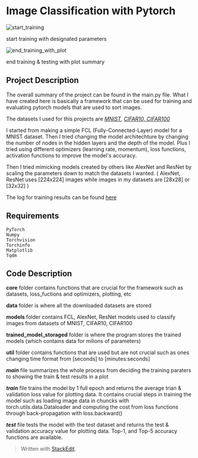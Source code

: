 # Image Classification with Pytorch


![start_training](https://github.com/user-attachments/assets/0eaf6880-0078-450c-bb4c-402ef91a8fd7)

start training with designated parameters

![end_training_with_plot](https://github.com/user-attachments/assets/67832b10-48b9-4b5d-a3cc-94d15ff6a71d)

end training & testing with plot summary



## Project Description
The overall summary of the project can be found in the main.py file.
What I have created here is basically a framework that can be used for training and evaluating pytorch models that are used to sort images.

The datasets I used for this projects are *[MNIST](https://yann.lecun.com/exdb/mnist/), [CIFAR10, CIFAR100](https://www.cs.toronto.edu/~kriz/cifar.html)*

I started from making a simple FCL (Fully-Connected-Layer) model for a MNIST dataset. Then I tried changing the model architechture by changing the number of nodes in the hidden layers and the depth of the model. Plus I tried using different optimizers (learning rate, momentum), loss functions, activation functions to improve the model's accuracy.

Then I tried mimicking models created by others like AlexNet and ResNet by scaling the parameters down to match the datasets I wanted. ( AlexNet, ResNet uses [224x224] images while images in my datasets are [28x28] or [32x32] )

The log for training results can be found [here](https://www.notion.so/Image-Classification-with-Pytorch-2024-06-de768c6be5174752ba5c240dd3192053)


## Requirements
```
PyTorch
Numpy
Torchvision
Torchinfo
Matplotlib
Tqdm
```

## Code Description
**core**  folder contains functions that are crucial for the framework such as datasets, loss_fuctions and optimizers, plotting, etc

**data**  folder is where all the downloaded datasets are stored

**models** folder contains FCL, AlexNet, ResNet models used to classify images from datasets of MNIST, CIFAR10, CIFAR100

**trained_model_storaged**  folder is where the program stores the trained models (which contains data for milions of parameters)

**util**  folder contains functions that are used but are not crucial such as ones changing time format from [seconds] to [minutes:seconds]

***main***  file summarizes the whole process from deciding the training paraters to showing the train & test results in a plot

***train***  file trains the model by 1 full epoch and returns the average trian & validation loss value for plotting data.
It contains crucial steps in training the model such as loading image data in chuncks with torch.utils.data.Dataloader and computing the cost from loss functions through back-propagation with loss.backward()

***test*** file tests the model with the test dataset and returns the test & validation accuracy value for plotting data.
Top-1, and Top-5 accuracy functions are available.

> Written with [StackEdit](https://stackedit.io/).
